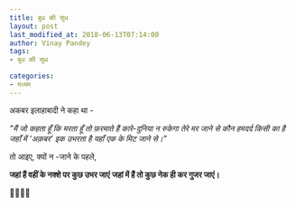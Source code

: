```yaml
---
title: बुध की सुध
layout: post
last_modified_at: 2018-06-13T07:14:00
author: Vinay Pandey
tags:
- बुध की सुध

categories:
- मध्यम
---
```

अकबर इलाहाबादी ने कहा था -

*"मैं जो कहता हूँ कि मरता हूँ तो फ़रमाते हैं*
*कारे-दुनिया न रुकेगा तेरे मर जाने से*
*कौन हमदर्द किसी का है जहाँ में ‘अक़बर’*
*इक उभरता है यहाँ एक के मिट जाने से।"*

तो आइए, क्यों न -जाने के पहले,

**जहां हैं वहीं के नक्शे पर कुछ उभर जाएं**
**जहां में हैं तो कुछ नेक ही कर गुजर जाएं।**

🙏🌷🌷🙏


